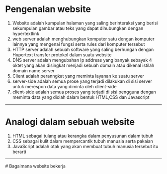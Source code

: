 # Pengenalan website
1. Website adalah kumpulan halaman yang saling berinteraksi yang berisi sekumpulan gambar atau teks yang dapat dihubungkan dengan hypertextlink
2. web server adalah menghubungkan komputer satu dengan komputer lainnya yang mengenai fungsi serta rules dari komputer tersebut
3. HTTP server adalah sebuah software yang saling berhungan dengan Hypertext transfer protokol dalam suatu website
4. DNS server adalah mengubahan Ip addreas yang banyak sebayak 4 oktet yang akan disingkat menjadi sebuah domain atau dikenal istilah domain name server
5. Client adalah peranngkat yang meminta layanan ke suatu server 
6. server-side adalah semua prose yang terjadi dilakukan di sisi server untuk merespon data yang diminta oleh client-side
7. client-side adalah semua proses yang terjadi di sisi pengguna dengan meminta data yang diolah dalam bentuk HTML,CSS dan Javascript
<hr>
<h1> Analogi dalam sebuah website</h1>
 
1. HTML sebagai tulang atau kerangka dalam penyusunan dalam tubuh
2. CSS sebagai kulit dalam mempercantik tubuh manusia serta pakaian
3. JavaScript adalah otak yang akan membuat tubuh manusia tersebut itu berarti
<hr>
# Bagaimana website bekerja 

